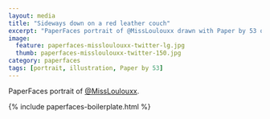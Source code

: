 ```yaml
---
layout: media
title: "Sideways down on a red leather couch"
excerpt: "PaperFaces portrait of @MissLoulouxx drawn with Paper by 53 on an iPad."
image: 
  feature: paperfaces-missloulouxx-twitter-lg.jpg
  thumb: paperfaces-missloulouxx-twitter-150.jpg
category: paperfaces
tags: [portrait, illustration, Paper by 53]
---
```


PaperFaces portrait of [@MissLoulouxx](http://twitter.com/MissLoulouxx).

{% include paperfaces-boilerplate.html %}